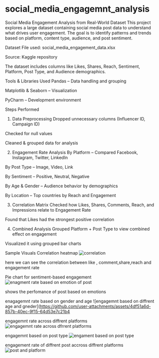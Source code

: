 # social_media_engagemnt_analysis
Social Media Engagement Analysis from Real-World Dataset
This project explores a large dataset containing social media post data to understand what drives user engagement. The goal is to identify patterns and trends based on platform, content type, audience, and post sentiment.

Dataset
File used: social_media_engagement_data.xlsx

Source: Kaggle repository

The dataset includes columns like Likes, Shares, Reach, Sentiment, Platform, Post Type, and Audience demographics.

 Tools & Libraries Used
Pandas – Data handling and grouping

Matplotlib & Seaborn – Visualization

PyCharm – Development environment

 Steps Performed
1. Data Preprocessing
Dropped unnecessary columns (Influencer ID, Campaign ID)

Checked for null values

Cleaned & grouped data for analysis

2. Engagement Rate Analysis
By Platform – Compared Facebook, Instagram, Twitter, LinkedIn

By Post Type – Image, Video, Link

By Sentiment – Positive, Neutral, Negative

By Age & Gender – Audience behavior by demographics

By Location – Top countries by Reach and Engagement

3. Correlation Matrix
Checked how Likes, Shares, Comments, Reach, and Impressions relate to Engagement Rate

Found that Likes had the strongest positive correlation

4. Combined Analysis
Grouped Platform + Post Type to view combined effect on engagement

Visualized it using grouped bar charts

 Sample Visuals
Correlation heatmap
![correlation](https://github.com/user-attachments/assets/fad60504-b4d6-41e0-99ff-7ac9403af49f)

here we can see the correlation between like , comment,share,reach and engagement rate




Pie chart for sentiment-based engagement
![enagment rate based on emotion of post](https://github.com/user-attachments/assets/2439a384-023a-4536-b5b0-8e1ecbb64a62)

shows the perfomance of post based on emotions




enagagemnt rate based on gender and age
![engagemnt based on diffrent age and gneder](https://github.com/user-attachments/assets/4df51a6d-857b-40ec-9f15-64d53e7c21b4




engagemnt rate across diffrent platforms
![engagemnt rate across dfrrent platforms](https://github.com/user-attachments/assets/80ca4d8c-4742-412f-93de-e7fcd8df0c2b)



engagemnt based on post type
![engament based on post type](https://github.com/user-attachments/assets/a06b6b8f-cbd5-4e6a-871b-a9dfc42143bb)




engagement rate of diffrent post accross diffrent platforms
![post and platform](https://github.com/user-attachments/assets/e48ae059-c1e9-4b69-bc2a-e2eaa08d2d92)





















